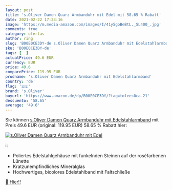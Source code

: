 ```yaml
---
layout: post
title: 's.Oliver Damen Quarz Armbanduhr mit Edel mit 58.65 % Rabatt'
date: 2021-02-22 17:23:16
image: 'https://m.media-amazon.com/images/I/41y5goBeBtL._SL400_.jpg'
comments: true
category: ofertas
author: ring
slug: 'B00E0CE3DY-de s.Oliver Damen Quarz Armbanduhr mit Edelstahlarmband'
sku: 'B00E0CE3DY-de'
tags: [  ]
actualPrice: 49.6 EUR
currency: EUR
price: 49.6
comparePrice: 119.95 EUR
prodname: 's.Oliver Damen Quarz Armbanduhr mit Edelstahlarmband'
country: 'de'
flag: '🇩🇪'
brand: 's.Oliver'
buyurl: 'https://www.amazon.de/dp/B00E0CE3DY/?tag=tolees0ca-21'
descuento: '58.65'
average: '49.6'
---
```


Sie können [s.Oliver Damen Quarz Armbanduhr mit Edelstahlarmband](https://www.amazon.de/dp/B00E0CE3DY/?tag=tolees0ca-21) mit Preis 49.6 EUR (original: 119.95 EUR) 58.65 % Rabatt hier:

[![s.Oliver Damen Quarz Armbanduhr mit Edel](https://m.media-amazon.com/images/I/41y5goBeBtL._SL400_.jpg)](https://www.amazon.de/dp/B00E0CE3DY/?tag=tolees0ca-21)

ℹ️:

- Poliertes Edelstahlgehäuse mit funkelnden Steinen auf der roséfarbenen Lünette
- Kratzunempfindliches Mineralglas
- Hochwertiges, bicolores Edelstahlband mit Faltschließe

[🛒 Hier!!](https://www.amazon.de/dp/B00E0CE3DY/?tag=tolees0ca-21)

